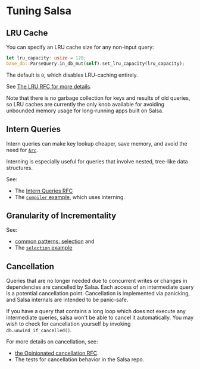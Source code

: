# Tuning Salsa

## LRU Cache

You can specify an LRU cache size for any non-input query:

```rs
let lru_capacity: usize = 128;
base_db::ParseQuery.in_db_mut(self).set_lru_capacity(lru_capacity);
```

The default is `0`, which disables LRU-caching entirely.

See [The LRU RFC for more details](./rfcs/RFC0004-LRU.md).

Note that there is no garbage collection for keys and
results of old queries, so LRU caches are currently the
only knob available for avoiding unbounded memory usage
for long-running apps built on Salsa.

## Intern Queries

Intern queries can make key lookup cheaper, save memory, and
avoid the need for [`Arc`](https://doc.rust-lang.org/std/sync/struct.Arc.html).

Interning is especially useful for queries that involve nested,
tree-like data structures.

See:
- The [Intern Queries RFC](./rfcs/RFC0002-Intern-Queries.md)
- The [`compiler` example](https://github.com/salsa-rs/salsa/blob/master/examples/compiler/main.rs),
which uses interning.

## Granularity of Incrementality

See:
- [common patterns: selection](./common_patterns/selection.md) and
- The [`selection` example](https://github.com/salsa-rs/salsa/blob/master/examples/selection/main.rs)

## Cancellation

Queries that are no longer needed due to concurrent writes or changes in dependencies are cancelled
by Salsa. Each access of an intermediate query is a potential cancellation point. Cancellation is
implemented via panicking, and Salsa internals are intended to be panic-safe.

If you have a query that contains a long loop which does not execute any intermediate queries,
salsa won't be able to cancel it automatically. You may wish to check for cancellation yourself
by invoking `db.unwind_if_cancelled()`.

For more details on cancellation, see:
- [the Opinionated cancellation RFC](./rfcs/RFC0007-Opinionated-Cancelation.md).
- The tests for cancellation behavior in the Salsa repo.

